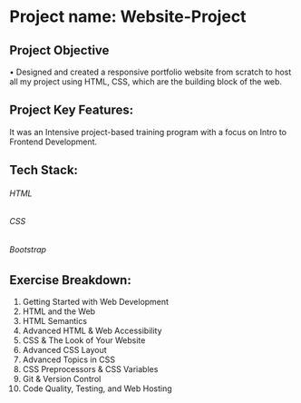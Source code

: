 # Project name: Website-Project


## Project Objective
•	Designed and created a responsive portfolio website from scratch to host all my project using HTML, CSS, which are the building block of the web.


## Project Key Features:
It was an Intensive project-based training program with a focus on Intro to Frontend Development. 
## Tech Stack:
###### HTML
###### CSS
###### Bootstrap
## Exercise Breakdown:
1. Getting Started with Web Development
2. HTML and the Web
3. HTML Semantics
4. Advanced HTML & Web Accessibility
5. CSS & The Look of Your Website
6. Advanced CSS Layout
7. Advanced Topics in CSS
8. CSS Preprocessors & CSS Variables
9. Git & Version Control
10. Code Quality, Testing, and Web Hosting



